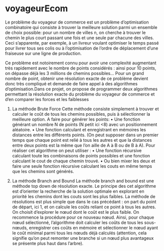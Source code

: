 # voyageurEcom

Le problème du voyageur de commerce est un problème d’optimisation combinatoire qui consiste à trouver la meilleure solution parmi un ensemble de choix possible: pour un nombre de villes n, on cherche à trouver le chemin le plus court passant une fois et une seule par chacune des villes. Ceci s’apparente, par exemple, à un livreur voulant optimiser le temps passé pour livrer tous ses colis ou à l’optimisation de l’ordre de déplacement d’une fraiseuse sur une ligne de production.

Ce problème est notoirement connu pour avoir une complexité augmentant très rapidement avec le nombre de points considérés : ainsi pour 10 points, on dépasse déjà les 3 millions de chemins possibles… Pour un grand nombre de point, obtenir une résolution exacte de ce problème devient donc très compliqué et demande de faire appel à des algorithmes d’optimisation.Dans ce projet, on propose de programmer deux algorithmes permettant la résolution exacte du problème du voyageur de commerce et d’en comparer les forces et les faiblesses

1) La méthode Brute Force
Cette méthode consiste simplement à trouver et calculer le coût de tous les chemins possibles, puis à sélectionner la meilleure option.
A faire pour générer les points:
• Une fonction générant un nombre N de points (N petit ici <8) avec un positionnement aléatoire.
• Une fonction calculant et enregistrant en mémoires les distances entre les différents points. (On peut supposer dans un premier temps que chaque point est relié à       tous les autres et que la distances entre deux points est la même que l’on aille de A à B ou de B à A). Pour réaliser cet algorithme on peut utiliser :
• Une fonction récursive calculant toute les combinaisons de points possibles et une fonction calculant le cout de chaque chemin trouvé.
• Ou bien mixer les deux et faire une seule fonction récursive calculant les couts en même temps que les chemins sont générés.
  
2) La méthode Branch and Bound
La méthode branch and bound est une méthode top down de résolution exacte. Le principe des cet algorithme est d’orienter la recherche de la solution optimale en explorant en priorité les chemins dont les couts sont les plus faibles. La méthode de résolutions est plus simple que dans le cas précédant : on part du point de départ, ici 1, et on calcule les coûts reliant ce point à tous les autres. On choisit d’explorer le nœud dont le coût est le plus faible. On recommence la procédure pour ce nouveau nœud. Ainsi, pour chaque nœud sélectionné, l’algorithme doit calculer les coûts de tous les sous-nœuds, enregistrer ces coûts en mémoire et sélectionner le nœud ayant le coût minimal parmi tous les nœuds déjà calculés (attention, cela signifie qu’on peut remonter une branche si un nœud plus avantageux se présente plus haut dans l’arbre).
